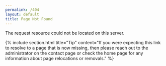 ```yaml
---
permalink: /404
layout: default
title: Page Not Found
---
```


The request resource could not be located on this server.

{% include section.html title="Tip" content="If you were expecting this link to
resolve to a page that is now missing, then please reach out to the administrator
on the contact page or check the home page for any information about page relocations
or removals." %}
